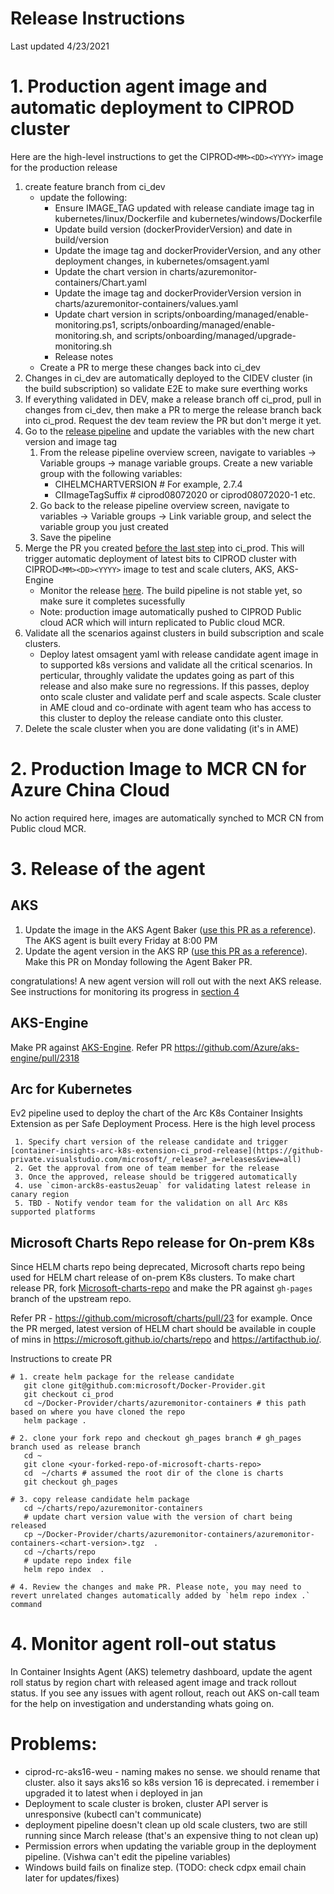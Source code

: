 # Release Instructions
Last updated 4/23/2021

# 1. Production agent image and automatic deployment to CIPROD cluster

Here are the high-level instructions to get the CIPROD`<MM><DD><YYYY>` image for the production release
1. create feature branch from ci_dev
   - update the following:
      <!--      > Note: This required since Azure Dev Ops pipeline doesnt support --build-arg yet to automate this.    -- What does this line mean? -->
      - Ensure IMAGE_TAG updated with release candiate image tag in kubernetes/linux/Dockerfile and kubernetes/windows/Dockerfile
      - Update build version (dockerProviderVersion) and date in build/version
      - Update the image tag and dockerProviderVersion, and any other deployment changes, in kubernetes/omsagent.yaml
      - Update the chart version in charts/azuremonitor-containers/Chart.yaml
      - Update the image tag and dockerProviderVersion version in charts/azuremonitor-containers/values.yaml 
      - Update chart version in scripts/onboarding/managed/enable-monitoring.ps1, scripts/onboarding/managed/enable-monitoring.sh, and scripts/onboarding/managed/upgrade-monitoring.sh
      - Release notes
   - Create a PR to merge these changes back into ci_dev
2. Changes in ci_dev are automatically deployed to the CIDEV cluster (in the build subscription) so validate E2E to make sure everthing works
3. <a name="create_ci_prod_pr_anchor">If</a> everything validated in DEV, make a release branch off ci_prod, pull in changes from ci_dev, then make a PR to merge the release branch back into ci_prod. Request the dev team review the PR but don't merge it yet.
4. Go to the [release pipeline](https://github-private.visualstudio.com/microsoft/_releaseDefinition?definitionId=11&_a=environments-editor-preview) and update the variables with the new chart version and image tag
   1. From the release pipeline overview screen, navigate to variables -> Variable groups -> manage variable groups. Create a new variable group with the following variables:
      - CIHELMCHARTVERSION <VersionValue> # For example, 2.7.4
      - CIImageTagSuffix <ImageTag> # ciprod08072020 or ciprod08072020-1 etc.
   2. Go back to the release pipeline overview screen, navigate to variables -> Variable groups -> Link variable group, and select the variable group you just created
   3. Save the pipeline
5. Merge the PR you created [before the last step](#create_ci_prod_pr_anchor) into ci_prod. This will trigger automatic deployment of latest bits to CIPROD cluster with CIPROD`<MM><DD><YYYY>` image to test and scale cluters, AKS, AKS-Engine
   - Monitor the release [here](https://github-private.visualstudio.com/microsoft/_build?definitionId=243). The build pipeline is not stable yet, so make sure it completes sucessfully
   - Note: production image automatically pushed to CIPROD Public cloud ACR which will inturn replicated to Public cloud MCR.
6. Validate all the scenarios against clusters in build subscription and scale clusters. 
   - Deploy latest omsagent yaml with release candidate agent image in to supported k8s versions and validate all the critical scenarios. In perticular, throughly validate the updates going as part of this release and also make sure no regressions. If  this passes, deploy onto scale cluster and  validate perf and scale aspects. Scale cluster in AME cloud and co-ordinate with agent team who has access to this cluster to deploy the release candiate onto this cluster.
7. Delete the scale cluster when you are done validating (it's in AME)


# 2. Production Image to MCR CN for Azure China Cloud

No action required here, images are automatically synched to MCR CN from Public cloud MCR.

# 3. Release of the agent

## AKS

1. Update the image in the AKS Agent Baker ([use this PR as a reference](https://github.com/Azure/AgentBaker/pull/775)). The AKS agent is built every Friday at 8:00 PM
2. Update the agent version in the AKS RP ([use this PR as a reference](https://msazure.visualstudio.com/CloudNativeCompute/_git/aks-rp/pullrequest/4195646)). Make this PR on Monday following the Agent Baker PR.

congratulations! A new agent version will roll out with the next AKS release. See instructions for monitoring its progress in [section 4](#monitor_anchor)


## AKS-Engine

Make PR against [AKS-Engine](https://github.com/Azure/aks-engine). Refer PR https://github.com/Azure/aks-engine/pull/2318

## Arc for Kubernetes 

Ev2 pipeline used to deploy the chart of the Arc K8s Container Insights Extension as per Safe Deployment Process. 
Here is the high level process
```
 1. Specify chart version of the release candidate and trigger [container-insights-arc-k8s-extension-ci_prod-release](https://github-private.visualstudio.com/microsoft/_release?_a=releases&view=all)
 2. Get the approval from one of team member for the release
 3. Once the approved, release should be triggered automatically 
 4. use `cimon-arck8s-eastus2euap` for validating latest release in canary region
 5. TBD - Notify vendor team for the validation on all Arc K8s supported platforms
```

## Microsoft Charts Repo release for On-prem K8s

Since HELM charts repo being deprecated, Microsoft charts repo being used for HELM chart release of on-prem K8s clusters. 
To make chart release PR, fork [Microsoft-charts-repo]([https://github.com/microsoft/charts/tree/gh-pages) and make the PR against `gh-pages` branch of the upstream repo. 

Refer PR - https://github.com/microsoft/charts/pull/23 for example.
Once the PR merged, latest version of HELM chart should be available in couple of mins in https://microsoft.github.io/charts/repo and https://artifacthub.io/.

Instructions to create PR
```
# 1. create helm package for the release candidate 
   git clone git@github.com:microsoft/Docker-Provider.git
   git checkout ci_prod
   cd ~/Docker-Provider/charts/azuremonitor-containers # this path based on where you have cloned the repo
   helm package . 

# 2. clone your fork repo and checkout gh_pages branch # gh_pages branch used as release branch 
   cd ~ 
   git clone <your-forked-repo-of-microsoft-charts-repo>
   cd  ~/charts # assumed the root dir of the clone is charts
   git checkout gh_pages

# 3. copy release candidate helm package 
   cd ~/charts/repo/azuremonitor-containers 
   # update chart version value with the version of chart being released
   cp ~/Docker-Provider/charts/azuremonitor-containers/azuremonitor-containers-<chart-version>.tgz  .  
   cd ~/charts/repo
   # update repo index file 
   helm repo index  .
    
# 4. Review the changes and make PR. Please note, you may need to revert unrelated changes automatically added by `helm repo index .` command

```

# 4. Monitor agent roll-out status


<a name="monitor_anchor">In</a> Container Insights Agent (AKS) telemetry dashboard, update the agent roll status by  region chart with released agent image and track rollout status. If you see any issues with agent rollout, reach out AKS on-call team for the help on investigation and understanding whats going on.




# Problems:
- ciprod-rc-aks16-weu - naming makes no sense. we should rename that cluster. also it says aks16 so k8s version 16 is deprecated. i remember i upgraded it to latest when i deployed in jan
- Deployment to scale cluster is broken, cluster API server is unresponsive (kubectl can't communicate)
- deployment pipeline doesn't clean up old scale clusters, two are still running since March release (that's an expensive thing to not clean up)
- Permission errors when updating the variable group in the deployment pipeline. (Vishwa can't edit the pipeline variables)
- Windows build fails on finalize step. (TODO: check cdpx email chain later for updates/fixes)
